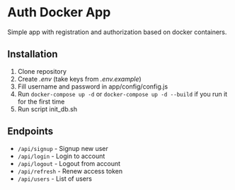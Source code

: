 # Auth Docker App

Simple app with registration and authorization based on docker containers.

## Installation

1. Clone repository
2. Create _.env_ (take keys from _.env.example_)
3. Fill username and password in app/config/config.js
4. Run `docker-compose up -d` or `docker-compose up -d --build` if you run it for the first time
5. Run script init_db.sh

## Endpoints

- `/api/signup` - Signup new user
- `/api/login` - Login to account
- `/api/logout` - Logout from account
- `/api/refresh` - Renew access token
- `/api/users` - List of users
